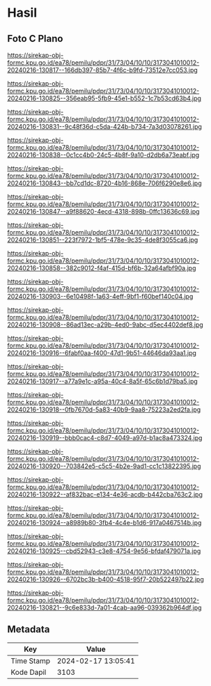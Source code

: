 # Hasil

## Foto C Plano

https://sirekap-obj-formc.kpu.go.id/ea78/pemilu/pdpr/31/73/04/10/10/3173041010012-20240216-130817--166db397-85b7-4f6c-b9fd-73512e7cc053.jpg

https://sirekap-obj-formc.kpu.go.id/ea78/pemilu/pdpr/31/73/04/10/10/3173041010012-20240216-130825--356eab95-5fb9-45e1-b552-1c7b53cd63b4.jpg

https://sirekap-obj-formc.kpu.go.id/ea78/pemilu/pdpr/31/73/04/10/10/3173041010012-20240216-130831--9c48f36d-c5da-424b-b734-7a3d03078261.jpg

https://sirekap-obj-formc.kpu.go.id/ea78/pemilu/pdpr/31/73/04/10/10/3173041010012-20240216-130838--0c1cc4b0-24c5-4b8f-9a10-d2db6a73eabf.jpg

https://sirekap-obj-formc.kpu.go.id/ea78/pemilu/pdpr/31/73/04/10/10/3173041010012-20240216-130843--bb7cd1dc-8720-4b16-868e-706f6290e8e6.jpg

https://sirekap-obj-formc.kpu.go.id/ea78/pemilu/pdpr/31/73/04/10/10/3173041010012-20240216-130847--a9f88620-4ecd-4318-898b-0ffc13636c69.jpg

https://sirekap-obj-formc.kpu.go.id/ea78/pemilu/pdpr/31/73/04/10/10/3173041010012-20240216-130851--223f7972-1bf5-478e-9c35-4de8f3055ca6.jpg

https://sirekap-obj-formc.kpu.go.id/ea78/pemilu/pdpr/31/73/04/10/10/3173041010012-20240216-130858--382c9012-f4af-415d-bf6b-32a64afbf90a.jpg

https://sirekap-obj-formc.kpu.go.id/ea78/pemilu/pdpr/31/73/04/10/10/3173041010012-20240216-130903--6e10498f-1a63-4eff-9bf1-f60bef140c04.jpg

https://sirekap-obj-formc.kpu.go.id/ea78/pemilu/pdpr/31/73/04/10/10/3173041010012-20240216-130908--86ad13ec-a29b-4ed0-9abc-d5ec4402def8.jpg

https://sirekap-obj-formc.kpu.go.id/ea78/pemilu/pdpr/31/73/04/10/10/3173041010012-20240216-130916--6fabf0aa-f400-47d1-9b51-44646da93aa1.jpg

https://sirekap-obj-formc.kpu.go.id/ea78/pemilu/pdpr/31/73/04/10/10/3173041010012-20240216-130917--a77a9e1c-a95a-40c4-8a5f-65c6b1d79ba5.jpg

https://sirekap-obj-formc.kpu.go.id/ea78/pemilu/pdpr/31/73/04/10/10/3173041010012-20240216-130918--0fb7670d-5a83-40b9-9aa8-75223a2ed2fa.jpg

https://sirekap-obj-formc.kpu.go.id/ea78/pemilu/pdpr/31/73/04/10/10/3173041010012-20240216-130919--bbb0cac4-c8d7-4049-a97d-b1ac8a473324.jpg

https://sirekap-obj-formc.kpu.go.id/ea78/pemilu/pdpr/31/73/04/10/10/3173041010012-20240216-130920--703842e5-c5c5-4b2e-9ad1-cc1c13822395.jpg

https://sirekap-obj-formc.kpu.go.id/ea78/pemilu/pdpr/31/73/04/10/10/3173041010012-20240216-130922--af832bac-e134-4e36-acdb-b442cba763c2.jpg

https://sirekap-obj-formc.kpu.go.id/ea78/pemilu/pdpr/31/73/04/10/10/3173041010012-20240216-130924--a8989b80-3fb4-4c4e-b1d6-917a0467514b.jpg

https://sirekap-obj-formc.kpu.go.id/ea78/pemilu/pdpr/31/73/04/10/10/3173041010012-20240216-130925--cbd52943-c3e8-4754-9e56-bfdaf479071a.jpg

https://sirekap-obj-formc.kpu.go.id/ea78/pemilu/pdpr/31/73/04/10/10/3173041010012-20240216-130926--6702bc3b-b400-4518-95f7-20b522497b22.jpg

https://sirekap-obj-formc.kpu.go.id/ea78/pemilu/pdpr/31/73/04/10/10/3173041010012-20240216-130821--9c6e833d-7a01-4cab-aa96-039362b964df.jpg


## Metadata

| Key        | Value               |
| ---------- | ------------------- |
| Time Stamp | 2024-02-17 13:05:41 |
| Kode Dapil | 3103                |



